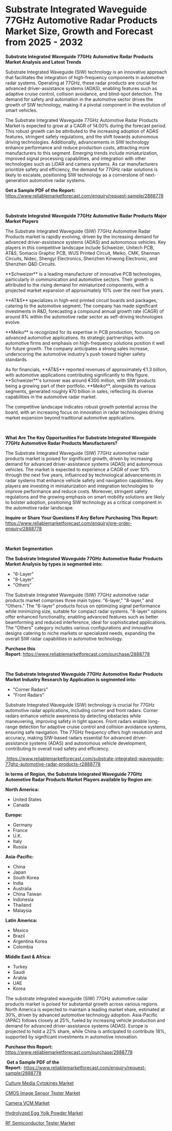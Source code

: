 <p><h1>Substrate Integrated Waveguide 77GHz Automotive Radar Products Market Size, Growth and Forecast from 2025 - 2032</h1></p><p><strong>Substrate Integrated Waveguide 77GHz Automotive Radar Products Market Analysis and Latest Trends</strong></p>
<p><p>Substrate Integrated Waveguide (SIW) technology is an innovative approach that facilitates the integration of high-frequency components in automotive radar systems. Operating at 77GHz, these radar products are crucial for advanced driver-assistance systems (ADAS), enabling features such as adaptive cruise control, collision avoidance, and blind-spot detection. The demand for safety and automation in the automotive sector drives the growth of SIW technology, making it a pivotal component in the evolution of smart vehicles.</p><p>The Substrate Integrated Waveguide 77GHz Automotive Radar Products Market is expected to grow at a CAGR of 14.00% during the forecast period. This robust growth can be attributed to the increasing adoption of ADAS features, stringent safety regulations, and the shift towards autonomous driving technologies. Additionally, advancements in SIW technology enhance performance and reduce production costs, attracting more manufacturers to this segment. Emerging trends include miniaturization, improved signal processing capabilities, and integration with other technologies such as LiDAR and camera systems. As car manufacturers prioritize safety and efficiency, the demand for 77GHz radar solutions is likely to escalate, positioning SIW technology as a cornerstone of next-generation automotive radar systems.</p></p>
<p><strong>Get a Sample PDF of the Report:&nbsp;</strong> <a href="https://www.reliablemarketforecast.com/enquiry/request-sample/2888778?utm_campaign=1134&utm_medium=2&utm_source=Github&utm_content=ia&utm_term=14032025&utm_id=substrate-integrated-waveguide-77ghz-automotive-radar-products">https://www.reliablemarketforecast.com/enquiry/request-sample/2888778</a></p>
<p>&nbsp;</p>
<p><strong>Substrate Integrated Waveguide 77GHz Automotive Radar Products Major Market Players</strong></p>
<p><p>The Substrate Integrated Waveguide (SIW) 77GHz Automotive Radar Products market is rapidly evolving, driven by the increasing demand for advanced driver-assistance systems (ADAS) and autonomous vehicles. Key players in this competitive landscape include Schweizer, Unitech PCB, AT&S, Somacis Graphic PCB, WUS Printed Circuit, Meiko, CMK, Shennan Circuits, Nidec, Shengyi Electronics, Shenzhen Kinwong Electronic, and Shenzhen Q&D Circuits.</p><p>**Schweizer** is a leading manufacturer of innovative PCB technologies, particularly in communication and automotive sectors. Their growth is attributed to the rising demand for miniaturized components, with a projected market expansion of approximately 10% over the next five years.</p><p>**AT&S** specializes in high-end printed circuit boards and packages, catering to the automotive segment. The company has made significant investments in R&D, forecasting a compound annual growth rate (CAGR) of around 8% within the automotive radar sector as self-driving technologies evolve.</p><p>**Meiko** is recognized for its expertise in PCB production, focusing on advanced automotive applications. Its strategic partnerships with automotive firms and emphasis on high-frequency solutions position it well for future growth. The company anticipates a strong sales increase, underscoring the automotive industry's push toward higher safety standards.</p><p>As for financials, **AT&S** reported revenues of approximately €1.3 billion, with automotive applications contributing significantly to this figure. **Schweizer**'s turnover was around €300 million, with SIW products being a growing part of their portfolio. **Meiko**, alongside its various segments, generated roughly ¥70 billion in sales, reflecting its diverse capabilities in the automotive radar market.</p><p>The competitive landscape indicates robust growth potential across the board, with an increasing focus on innovation in radar technologies driving market expansion beyond traditional automotive applications.</p></p>
<p>&nbsp;</p>
<p><strong>What Are The Key Opportunities For Substrate Integrated Waveguide 77GHz Automotive Radar Products Manufacturers?</strong></p>
<p><p>The Substrate Integrated Waveguide (SIW) 77GHz automotive radar products market is poised for significant growth, driven by increasing demand for advanced driver-assistance systems (ADAS) and autonomous vehicles. The market is expected to experience a CAGR of over 10% through the next five years, influenced by technological advancements in radar systems that enhance vehicle safety and navigation capabilities. Key players are investing in miniaturization and integration technologies to improve performance and reduce costs. Moreover, stringent safety regulations and the growing emphasis on smart mobility solutions are likely to bolster adoption, positioning SIW technology as a critical component in the automotive radar landscape.</p></p>
<p><strong>Inquire or Share Your Questions If Any Before Purchasing This Report:</strong> <a href="https://www.reliablemarketforecast.com/enquiry/pre-order-enquiry/2888778?utm_campaign=1134&utm_medium=2&utm_source=Github&utm_content=ia&utm_term=14032025&utm_id=substrate-integrated-waveguide-77ghz-automotive-radar-products">https://www.reliablemarketforecast.com/enquiry/pre-order-enquiry/2888778</a></p>
<p>&nbsp;</p>
<p><strong>Market Segmentation</strong></p>
<p><strong>The Substrate Integrated Waveguide 77GHz Automotive Radar Products Market Analysis by types is segmented into:</strong></p>
<p><ul><li>"6-Layer"</li><li>"8-Layer"</li><li>"Others"</li></ul></p>
<p><p>The Substrate Integrated Waveguide (SIW) 77GHz automotive radar products market comprises three main types: "6-layer," "8-layer," and "Others." The "6-layer" products focus on optimizing signal performance while minimizing size, suitable for compact radar systems. "8-layer" options offer enhanced functionality, enabling advanced features such as better beamforming and reduced interference, ideal for sophisticated applications. The "Others" category includes various configurations and innovative designs catering to niche markets or specialized needs, expanding the overall SIW radar capabilities in automotive technology.</p></p>
<p><strong>Purchase this Report:&nbsp;</strong><a href="https://www.reliablemarketforecast.com/purchase/2888778?utm_campaign=1134&utm_medium=2&utm_source=Github&utm_content=ia&utm_term=14032025&utm_id=substrate-integrated-waveguide-77ghz-automotive-radar-products">https://www.reliablemarketforecast.com/purchase/2888778</a></p>
<p>&nbsp;</p>
<p><strong>The Substrate Integrated Waveguide 77GHz Automotive Radar Products Market Industry Research by Application is segmented into:</strong></p>
<p><ul><li>"Corner Radars"</li><li>"Front Radars"</li></ul></p>
<p><p>Substrate Integrated Waveguide (SIW) technology is crucial for 77GHz automotive radar applications, including corner and front radars. Corner radars enhance vehicle awareness by detecting obstacles while maneuvering, improving safety in tight spaces. Front radars enable long-range detection for adaptive cruise control and collision avoidance systems, ensuring safe navigation. The 77GHz frequency offers high resolution and accuracy, making SIW-based radars essential for advanced driver-assistance systems (ADAS) and autonomous vehicle development, contributing to overall road safety and efficiency.</p></p>
<p><a href="https://www.reliablemarketforecast.com/substrate-integrated-waveguide-77ghz-automotive-radar-products-r2888778?utm_campaign=1134&utm_medium=2&utm_source=Github&utm_content=ia&utm_term=14032025&utm_id=substrate-integrated-waveguide-77ghz-automotive-radar-products">&nbsp;https://www.reliablemarketforecast.com/substrate-integrated-waveguide-77ghz-automotive-radar-products-r2888778</a></p>
<p><strong>In terms of Region, the Substrate Integrated Waveguide 77GHz Automotive Radar Products Market Players available by Region are:</strong></p>
<p>
    <p> <strong> North America: </strong>
        <ul>
            <li>United States</li>
            <li>Canada</li>
        </ul>
        </p> 
    <p> <strong> Europe: </strong>
        <ul>
            <li>Germany</li>
            <li>France</li>
            <li>U.K.</li>
            <li>Italy</li>
            <li>Russia</li>
        </ul>
        </p> 
    <p> <strong> Asia-Pacific: </strong>
        <ul>
            <li>China</li>
            <li>Japan</li>
            <li>South Korea</li>
            <li>India</li>
            <li>Australia</li>
            <li>China Taiwan</li>
            <li>Indonesia</li>
            <li>Thailand</li>
            <li>Malaysia</li>
        </ul>
        </p> 
    <p> <strong> Latin America: </strong>
        <ul>
            <li>Mexico</li>
            <li>Brazil</li>
            <li>Argentina Korea</li>
            <li>Colombia</li>
        </ul>
        </p> 
    <p> <strong> Middle East & Africa: </strong>
        <ul>
            <li>Turkey</li>
            <li>Saudi</li>
            <li>Arabia</li>
            <li>UAE</li>
            <li>Korea</li>
        </ul>
    </p>
    </p>
<p><p>The substrate integrated waveguide (SIW) 77GHz automotive radar products market is poised for substantial growth across various regions. North America is expected to maintain a leading market share, estimated at 30%, driven by advanced automotive technology adoption. Asia-Pacific (APAC) follows closely at 25%, fueled by increasing vehicle production and demand for advanced driver-assistance systems (ADAS). Europe is projected to hold a 22% share, while China is anticipated to contribute 18%, supported by significant investments in automotive innovation.</p></p>
<p><strong>Purchase this Report: </strong><a href="https://www.reliablemarketforecast.com/purchase/2888778?utm_campaign=1134&utm_medium=2&utm_source=Github&utm_content=ia&utm_term=14032025&utm_id=substrate-integrated-waveguide-77ghz-automotive-radar-products">https://www.reliablemarketforecast.com/purchase/2888778</a></p>
<p>&nbsp;<strong>Get a Sample PDF of the Report:&nbsp;&nbsp;</strong><a href="https://www.reliablemarketforecast.com/enquiry/request-sample/2888778?utm_campaign=1134&utm_medium=2&utm_source=Github&utm_content=ia&utm_term=14032025&utm_id=substrate-integrated-waveguide-77ghz-automotive-radar-products">https://www.reliablemarketforecast.com/enquiry/request-sample/2888778</a></p>
<p><strong></strong></p>
<p><p><a href="https://github.com/bauzolesco/Market-Research-Report-List-1/blob/main/culture-media-cytokines-market.md?utm_campaign=1134&utm_medium=2&utm_source=Github&utm_content=ia&utm_term=14032025&utm_id=substrate-integrated-waveguide-77ghz-automotive-radar-products">Culture Media Cytokines Market</a></p><p><a href="https://github.com/hoganemken50/Market-Research-Report-List-1/blob/main/cmos-image-sensor-tester-market.md?utm_campaign=1134&utm_medium=2&utm_source=Github&utm_content=ia&utm_term=14032025&utm_id=substrate-integrated-waveguide-77ghz-automotive-radar-products">CMOS Image Sensor Tester Market</a></p><p><a href="https://github.com/zemonarutaep/Market-Research-Report-List-1/blob/main/camera-vcm-market.md?utm_campaign=1134&utm_medium=2&utm_source=Github&utm_content=ia&utm_term=14032025&utm_id=substrate-integrated-waveguide-77ghz-automotive-radar-products">Camera VCM Market</a></p><p><a href="https://github.com/ujanoandryvw/Market-Research-Report-List-1/blob/main/hydrolyzed-egg-yolk-powder-market.md?utm_campaign=1134&utm_medium=2&utm_source=Github&utm_content=ia&utm_term=14032025&utm_id=substrate-integrated-waveguide-77ghz-automotive-radar-products">Hydrolyzed Egg Yolk Powder Market</a></p><p><a href="https://github.com/kuziaaring40/Market-Research-Report-List-1/blob/main/rf-semiconductor-tester-market.md?utm_campaign=1134&utm_medium=2&utm_source=Github&utm_content=ia&utm_term=14032025&utm_id=substrate-integrated-waveguide-77ghz-automotive-radar-products">RF Semiconductor Tester Market</a></p></p>